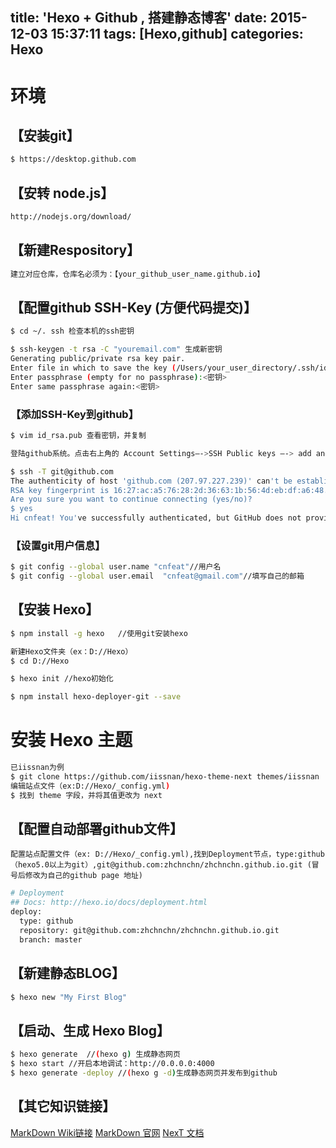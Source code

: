 title: 'Hexo + Github , 搭建静态博客'
date: 2015-12-03 15:37:11
tags: [Hexo,github]
categories: Hexo
---
# 环境
##  【安装git】

``` bash
$ https://desktop.github.com
```

## 【安转 node.js】

``` bash
http://nodejs.org/download/
```

## 【新建Respository】

``` bash
建立对应仓库，仓库名必须为：【your_github_user_name.github.io】
```

## 【配置github SSH-Key (方便代码提交)】
``` bash
$ cd ~/. ssh 检查本机的ssh密钥

$ ssh-keygen -t rsa -C "youremail.com" 生成新密钥
Generating public/private rsa key pair.
Enter file in which to save the key (/Users/your_user_directory/.ssh/id_rsa):<回车就好>
Enter passphrase (empty for no passphrase):<密钥>
Enter same passphrase again:<密钥>
```

### 【添加SSH-Key到github】
``` bash
$ vim id_rsa.pub 查看密钥，并复制

登陆github系统。点击右上角的 Account Settings—->SSH Public keys —-> add another public keys 添加密钥

$ ssh -T git@github.com
The authenticity of host 'github.com (207.97.227.239)' can't be established.
RSA key fingerprint is 16:27:ac:a5:76:28:2d:36:63:1b:56:4d:eb:df:a6:48.
Are you sure you want to continue connecting (yes/no)?
$ yes
Hi cnfeat! You've successfully authenticated, but GitHub does not provide shell access.
```

### 【设置git用户信息】
``` bash
$ git config --global user.name "cnfeat"//用户名
$ git config --global user.email  "cnfeat@gmail.com"//填写自己的邮箱
```
## 【安装 Hexo】
``` bash
$ npm install -g hexo   //使用git安装hexo

新建Hexo文件夹（ex：D://Hexo）
$ cd D://Hexo

$ hexo init //hexo初始化

$ npm install hexo-deployer-git --save  
```

# 安装 Hexo 主题
``` bash
已iissnan为例
$ git clone https://github.com/iissnan/hexo-theme-next themes/iissnan   //下载iissnan主题
编辑站点文件（ex:D://Hexo/_config.yml)
$ 找到 theme 字段，并将其值更改为 next
```

## 【配置自动部署github文件】
	配置站点配置文件（ex: D://Hexo/_config.yml),找到Deployment节点，type:github（hexo5.0以上为git）,git@github.com:zhchnchn/zhchnchn.github.io.git (冒号后修改为自己的github page 地址)
``` bash
# Deployment
## Docs: http://hexo.io/docs/deployment.html
deploy:
  type: github
  repository: git@github.com:zhchnchn/zhchnchn.github.io.git
  branch: master
```

## 【新建静态BLOG】
``` bash
$ hexo new "My First Blog"
```

## 【启动、生成 Hexo Blog】
``` bash
$ hexo generate  //(hexo g) 生成静态网页
$ hexo start //开启本地调试：http://0.0.0.0:4000
$ hexo generate -deploy //(hexo g -d)生成静态网页并发布到github
```

## 【其它知识链接】
[MarkDown Wiki链接](https://en.wikipedia.org/wiki/Markdown)
[MarkDown 官网](http://www.markdown.cn/)
[NexT 文档](http://theme-next.iissnan.com/)




